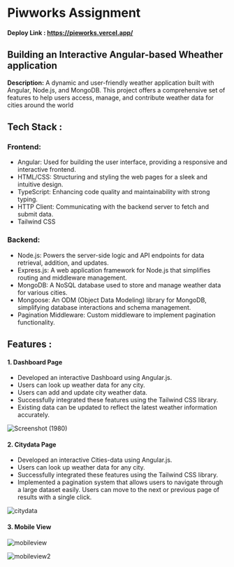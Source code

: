 

# Piwworks Assignment 

#### Deploy Link : https://pieworks.vercel.app/

## Building an Interactive Angular-based Wheather application

**Description:** 
A dynamic and user-friendly weather application built with Angular, Node.js, and MongoDB. This project offers a comprehensive set of features to help users access, manage, and contribute weather data for cities around the world


## Tech Stack : 

### Frontend:
- Angular: Used for building the user interface, providing a responsive and interactive frontend.
- HTML/CSS: Structuring and styling the web pages for a sleek and intuitive design.
- TypeScript: Enhancing code quality and maintainability with strong typing.
- HTTP Client: Communicating with the backend server to fetch and submit data.
- Tailwind CSS

  
### Backend:

- Node.js: Powers the server-side logic and API endpoints for data retrieval, addition, and updates.
- Express.js: A web application framework for Node.js that simplifies routing and middleware management.
- MongoDB: A NoSQL database used to store and manage weather data for various cities.
- Mongoose: An ODM (Object Data Modeling) library for MongoDB, simplifying database interactions and schema management.
- Pagination Middleware: Custom middleware to implement pagination functionality.




## Features :

#### 1. Dashboard Page

- Developed an interactive Dashboard using Angular.js.
- Users can look up weather data for any city.
- Users can add and update city weather data.
- Successfully integrated these features using the Tailwind CSS library.
- Existing data can be updated to reflect the latest weather information accurately.
  

![Screenshot (1980)](https://github.com/gauravpardeshi1/Pieworks/assets/112778106/3ac54738-7d12-481f-a578-ae06da94166a)



#### 2. Citydata Page

- Developed an interactive Cities-data using Angular.js.
- Users can look up weather data for any city.
- Successfully integrated these features using the Tailwind CSS library.
- Implemented a pagination system that allows users to navigate through a large dataset easily. Users can move to the next or previous page of results with a single click.
  
![citydata](https://github.com/gauravpardeshi1/Pieworks/assets/112778106/f700045c-ab25-40c7-8406-404aea1b1ee4)


#### 3. Mobile View



![mobileview](https://github.com/gauravpardeshi1/Pieworks/assets/112778106/92d31401-d17b-484e-8cfb-e018e9610af4)


![mobileview2](https://github.com/gauravpardeshi1/Pieworks/assets/112778106/91bf8d3c-0e46-4ff1-992b-62a9c0e92e9b)



